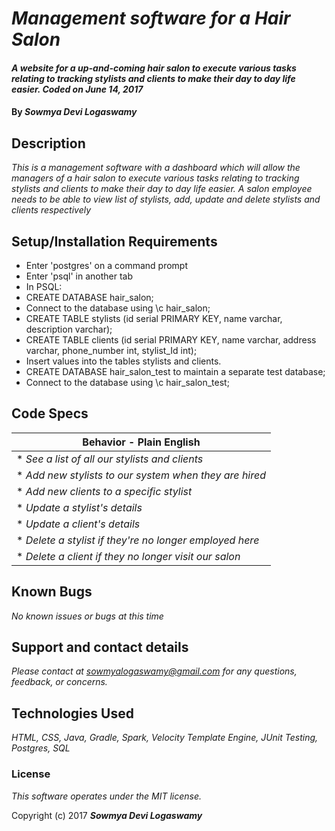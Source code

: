 # _Management software for a Hair Salon_

#### _A website for a up-and-coming hair salon to execute various tasks relating to tracking stylists and clients to make their day to day life easier. Coded on June 14, 2017_

#### By _**Sowmya Devi Logaswamy**_

## Description

_This is a management software with a dashboard which will allow the managers of a hair salon to execute various tasks relating to tracking stylists and clients to make their day to day life easier. A salon employee needs to be able to view list of stylists, add, update and delete stylists and clients respectively_

## Setup/Installation Requirements

* Enter 'postgres' on a command prompt
* Enter 'psql' in another tab
* In PSQL:
* CREATE DATABASE hair_salon;
* Connect to the database using \c hair_salon;
* CREATE TABLE stylists (id serial PRIMARY KEY, name varchar, description varchar);
* CREATE TABLE clients (id serial PRIMARY KEY, name varchar, address varchar, phone_number int,  stylist_Id int);
* Insert values into the tables stylists and clients.
* CREATE DATABASE hair_salon_test to maintain a separate test database;
* Connect to the database using \c hair_salon_test;

## Code Specs

|Behavior - Plain English|
|---|
|* _See a list of all our stylists and clients_|
|* _Add new stylists to our system when they are hired_|
|* _Add new clients to a specific stylist_|
|* _Update a stylist's details_|
|* _Update a client's details_|
|* _Delete a stylist if they're no longer employed here_|
|* _Delete a client if they no longer visit our salon_|

## Known Bugs

_No known issues or bugs at this time_

## Support and contact details

_Please contact at sowmyalogaswamy@gmail.com for any questions, feedback, or concerns._

## Technologies Used

_HTML, CSS, Java, Gradle, Spark, Velocity Template Engine, JUnit Testing, Postgres, SQL_

### License

*This software operates under the MIT license.*

Copyright (c) 2017 **_Sowmya Devi Logaswamy_**
